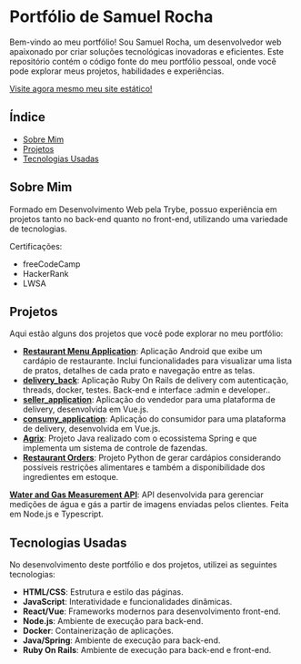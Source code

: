 # Portfólio de Samuel Rocha

Bem-vindo ao meu portfólio! Sou Samuel Rocha, um desenvolvedor web apaixonado por criar soluções tecnológicas inovadoras e eficientes. Este repositório contém o código fonte do meu portfólio pessoal, onde você pode explorar meus projetos, habilidades e experiências.

<a href="https://samuelrocha91.github.io" target="_blank">Visite agora mesmo meu site estático!</a>

## Índice

- [Sobre Mim](#sobre-mim)
- [Projetos](#projetos)
- [Tecnologias Usadas](#tecnologias-usadas)


## Sobre Mim

Formado em Desenvolvimento Web pela Trybe, possuo experiência em projetos tanto no back-end quanto no front-end, utilizando uma variedade de tecnologias.

Certificações:
- freeCodeCamp
- HackerRank
- LWSA

## Projetos

Aqui estão alguns dos projetos que você pode explorar no meu portfólio:

- **[Restaurant Menu Application](https://github.com/SamuelRocha91/kotlinVirtualMenu)**: Aplicação Android que exibe um cardápio de restaurante. Inclui funcionalidades para visualizar uma lista de pratos, detalhes de cada prato e navegação entre as telas.
- **[delivery_back](https://github.com/SamuelRocha91/delivery_back)**: Aplicação Ruby On Rails de delivery com autenticação, threads, docker, testes. Back-end e interface :admin e developer..
- **[seller_application](https://github.com/SamuelRocha91/seller_application)**:  Aplicação do vendedor para uma plataforma de delivery, desenvolvida em Vue.js.
- **[consumy_application](https://github.com/SamuelRocha91/consumy)**:  Aplicação do consumidor para uma plataforma de delivery, desenvolvida em Vue.js.
- **[Agrix](https://github.com/SamuelRocha91/Agrix)**: Projeto Java realizado com o ecossistema Spring e que implementa um sistema de controle de fazendas.
- **[Restaurant Orders](https://github.com/SamuelRocha91/restaurantOrders)**: Projeto Python de gerar cardápios considerando possíveis restrições alimentares e também a disponibilidade dos ingredientes em estoque.

 **[Water and Gas Measurement API](https://github.com/SamuelRocha91/apiMeasureWaterAndGas)**: API desenvolvida para gerenciar medições de água e gás a partir de imagens enviadas pelos clientes. Feita em Node.js e Typescript.

## Tecnologias Usadas

No desenvolvimento deste portfólio e dos projetos, utilizei as seguintes tecnologias:

- **HTML/CSS**: Estrutura e estilo das páginas.
- **JavaScript**: Interatividade e funcionalidades dinâmicas.
- **React/Vue**: Frameworks modernos para desenvolvimento front-end.
- **Node.js**: Ambiente de execução para back-end.
- **Docker**: Containerização de aplicações.
- **Java/Spring**: Ambiente de execução para back-end.
- **Ruby On Rails**: Ambiente de execução para back-end e front-end.
